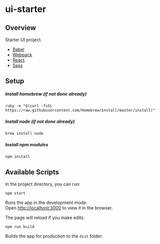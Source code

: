 # ui-starter

## Overview
Starter UI project.
- [Babel](https://github.com/babel/babel)
- [Webpack](https://github.com/webpack/webpack)
- [React](https://github.com/facebook/react).
- [Sass](https://github.com/sass/sass)

## Setup
##### Install homebrew (if not done already)
```
ruby -e "$(curl -fsSL https://raw.githubusercontent.com/Homebrew/install/master/install)"
```

##### Install node (if not done already)
```
brew install node
```

##### Install npm modules
```
npm install
```

## Available Scripts

In the project directory, you can run:

```
npm start
```
Runs the app in the development mode.<br>
Open [http://localhost:3000](http://localhost:3000) to view it in the browser.

The page will reload if you make edits.

```
npm run build
```
Builds the app for production to the `dist` folder.
